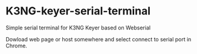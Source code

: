 # K3NG-keyer-serial-terminal
Simple serial terminal for K3NG Keyer based on Webserial 

Dowload web page or host somewhere and select connect to serial port in Chrome.


